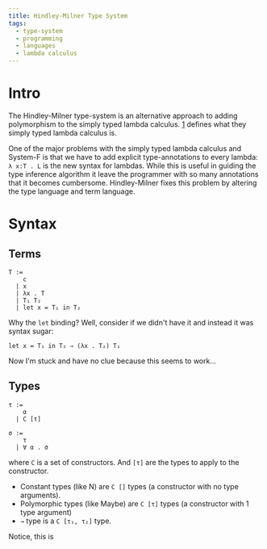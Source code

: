 ```yaml
---
title: Hindley-Milner Type System
tags:
  - type-system
  - programming
  - languages
  - lambda calculus
---
```


# Intro 

The Hindley-Milner type-system is an alternative approach to adding
polymorphism to the simply typed lambda calculus. [1] defines what
they simply typed lambda calculus is. 

One of the major problems with the simply typed lambda calculus and System-F is
that we have to add explicit type-annotations to every lambda: `λ x:T . L` is
the new syntax for lambdas. While this is useful in guiding the type inference
algorithm it leave the programmer with so many annotations that it becomes
cumbersome. Hindley-Milner fixes this problem by altering the type language and
term language.

# Syntax

## Terms

  ```
  T := 
      c 
    | x 
    | λx . T
    | T₁ T₂
    | let x = T₁ in T₂ 
  ```
Why the `let` binding? Well, consider if we didn't have it and instead it was
syntax sugar:

  ```
  let x = T₁ in T₂ ⇒ (λx . T₂) T₁
  ```
Now I'm stuck and have no clue because this seems to work...

## Types

  ```
  τ := 
      α 
    | C [τ]

  σ :=
      τ
    | ∀ α . σ
  ```
where `C` is a set of constructors. And `[τ]` are the types to apply to the
constructor.

  * Constant types (like N) are `C []` types (a constructor with no type
    arguments).
  * Polymorphic types (like Maybe) are `C [τ]` types (a constructor with 1 type
    argument)
  * `→` type is a `C [τ₁, τ₂]` type.


Notice, this is 

[1]: ./md/simply-typed-lambda-calculus.md 
